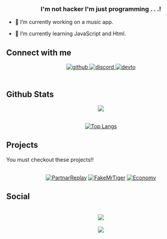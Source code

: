 
### <div align="center">I'm not hacker I'm just programming . . .!</div>  
  

- 🔭 I’m currently working on a music app.  
  

- 🌱 I’m currently learning JavaScript and Html.  
  

## Connect with me  
<div align="center">
<a href="https://github.com/MrTiger0" target="_blank">
<img src=https://img.shields.io/badge/github-%2324292e.svg?&style=for-the-badge&logo=github&logoColor=white alt=github style="margin-bottom: 5px;" />
</a>
<a href="https://discord.gg/m24" target="_blank">
<img src=https://img.shields.io/badge/discord-%2300acee.svg?&style=for-the-badge&logo=discord&logoColor=white alt=discord style="margin-bottom: 5px;" />
</a>
<a href="https://dev.to/mrtiger0" target="_blank">
<img src=https://img.shields.io/badge/dev.to-%2308090A.svg?&style=for-the-badge&logo=dev.to&logoColor=white alt=devto style="margin-bottom: 5px;" />
</a>  
</div>  
  

<br/>  


## Github Stats  
<div align="center"><img src="https://github-readme-stats.vercel.app/api?username=MrTiger0&show_icons=true&count_private=true&hide_border=true" align="center" /></div>  

<br/>  

<div align="center">
<p><a href="https://github.com/MrTiger0"><img src="https://github-readme-stats.vercel.app/api/top-langs/?username=MrTiger0&amp;layout=compact" alt="Top Langs"></a></p></div>  
  
## Projects  
You must checkout these projects!!<br/><br/>
<div align="center">
<p><a href="https://github.com/MrTiger0/PartnarReplay"><img src="https://github-readme-stats.vercel.app/api/pin/?username=MrTiger0&repo=PartnarReplay" alt="PartnarReplay" /></a>
<a href="https://github.com/MrTiger0/FakeMrTiger"><img src="https://github-readme-stats.vercel.app/api/pin/?username=MrTiger0&repo=FakeMrTiger" alt="FakeMrTiger" /></a>
<a href="https://github.com/MrTiger0/Economy"><img src="https://github-readme-stats.vercel.app/api/pin/?username=MrTiger0&repo=Economy" alt="Economy" /></a>
</div>  
  
## Social
  
 
  

<br/>  
<div align="center">
<img src="https://komarev.com/ghpvc/?username=MrTiger0&&style=flat-square" align="center" />
</div> 
<br/>  
<div align="center">
            <a href="https://www.buymeacoffee.com/mrtiger0" target="_blank" style="display: inline-block;">
                <img
                    src="https://img.shields.io/badge/Donate-Buy%20Me%20A%20Coffee-orange.svg?style=flat-square" 
                    align="center"
                />
            </a></div>
<br />

![]()
